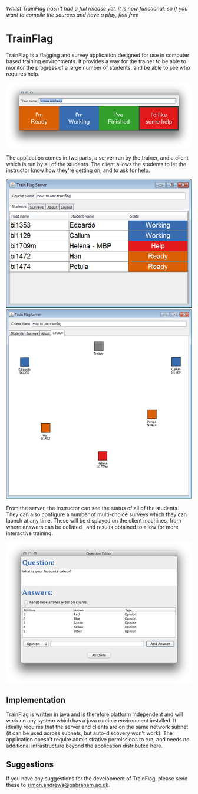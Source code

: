 _Whilst TrainFlag hasn't had a full release yet, it is now functional, so if you want to compile the sources and have a play, feel free_

# TrainFlag
TrainFlag is a flagging and survey application designed for use in computer based training environments.  It provides a way for the trainer to be able to monitor the progress of a large number of students, and be able to see who requires help.

![TrainFlag Client](/images/trainflag_client.png)

The application comes in two parts, a server run by the trainer, and a client which is run by all of the students.  The client allows the students to let the instructor know how they're getting on, and to ask for help.

![TrainFlag Server](/images/trainflag_server.png)
![TrainFlag Server](/images/room_view.png)

From the server, the instructor can see the status of all of the students.  They can also configure a number of multi-choice surveys which they can launch at any time.  These will be displayed on the client machines, from where answers can be collated , and results obtained to allow for more interactive training.

![Question Editor](/images/question_editor.png)

## Implementation
TrainFlag is written in java and is therefore platform independent and will work on any system which has a java runtime environment installed.  It ideally requires that the server and clients are on the same network subnet (it can be used across subnets, but auto-discovery won't work).  The application doesn't require administrative permissions to run, and needs no additional infrastructure beyond the application distributed here.

## Suggestions
If you have any suggestions for the development of TrainFlag, please send these to simon.andrews@babraham.ac.uk.
